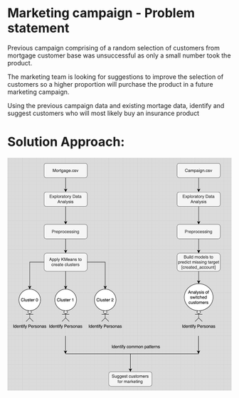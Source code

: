 # Marketing campaign - Problem statement

Previous campaign comprising of a random selection of customers from mortgage customer base was unsuccessful as only a small number took the product.​

The marketing team is looking for suggestions to improve the selection of customers so a higher proportion will purchase the product in a future marketing campaign. 

Using the previous campaign data and existing mortage data, identify and suggest customers who will most likely buy an insurance product​

# Solution Approach:

![alt text](https://github.com/SyedMunazzir90/marketing-campaign/blob/main/documentation/Approach%201%20-%20via%20clustering.png)
